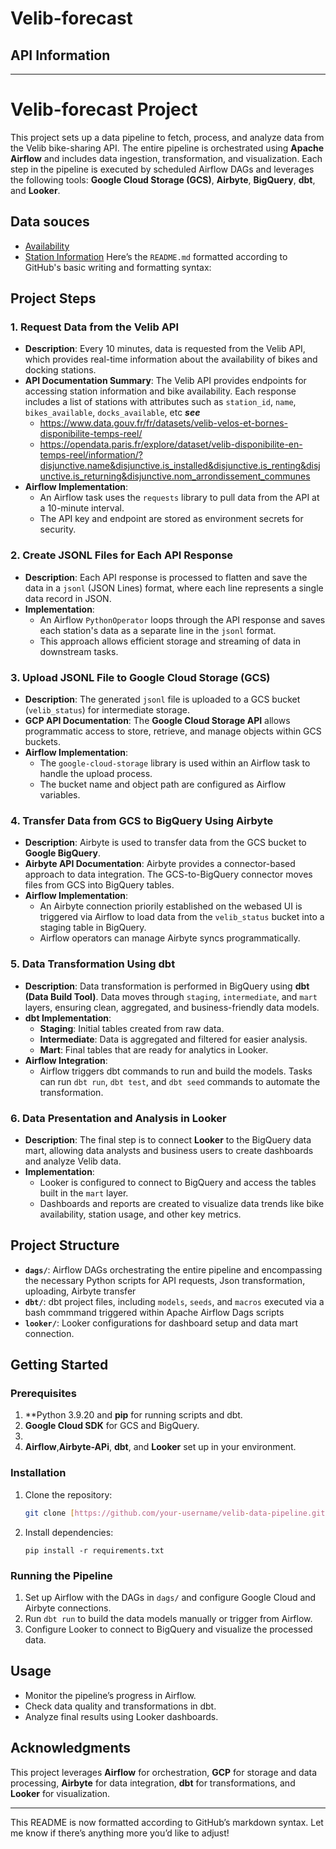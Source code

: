 # Velib-forecast

## API Information




---

# Velib-forecast Project

This project sets up a data pipeline to fetch, process, and analyze data from the Velib bike-sharing API. The entire pipeline is orchestrated using **Apache Airflow** and includes data ingestion, transformation, and visualization. Each step in the pipeline is executed by scheduled Airflow DAGs and leverages the following tools: **Google Cloud Storage (GCS)**, **Airbyte**, **BigQuery**, **dbt**, and **Looker**.

## Data souces
- [Availability](https://velib-metropole-opendata.smovengo.cloud/opendata/Velib_Metropole/station_status.json)
- [Station Information](https://velib-metropole-opendata.smovengo.cloud/opendata/Velib_Metropole/station_information.json)
Here’s the `README.md` formatted according to GitHub's basic writing and formatting syntax:

## Project Steps
### 1. Request Data from the Velib API
- **Description**: Every 10 minutes, data is requested from the Velib API, which provides real-time information about the availability of bikes and docking stations.
- **API Documentation Summary**: The Velib API provides endpoints for accessing station information and bike availability. Each response includes a list of stations with attributes such as `station_id`, `name`, `bikes_available`, `docks_available`, etc
***see***
  - https://www.data.gouv.fr/fr/datasets/velib-velos-et-bornes-disponibilite-temps-reel/
  - https://opendata.paris.fr/explore/dataset/velib-disponibilite-en-temps-reel/information/?disjunctive.name&disjunctive.is_installed&disjunctive.is_renting&disjunctive.is_returning&disjunctive.nom_arrondissement_communes
- **Airflow Implementation**: 
  - An Airflow task uses the `requests` library to pull data from the API at a 10-minute interval.
  - The API key and endpoint are stored as environment secrets for security.
  
### 2. Create JSONL Files for Each API Response
- **Description**: Each API response is processed to flatten and save the data in a `jsonl` (JSON Lines) format, where each line represents a single data record in JSON.
- **Implementation**: 
  - An Airflow `PythonOperator` loops through the API response and saves each station's data as a separate line in the `jsonl` format.
  - This approach allows efficient storage and streaming of data in downstream tasks.
  
### 3. Upload JSONL File to Google Cloud Storage (GCS)
- **Description**: The generated `jsonl` file is uploaded to a GCS bucket (`velib_status`) for intermediate storage.
- **GCP API Documentation**: The **Google Cloud Storage API** allows programmatic access to store, retrieve, and manage objects within GCS buckets.
- **Airflow Implementation**: 
  - The `google-cloud-storage` library is used within an Airflow task to handle the upload process.
  - The bucket name and object path are configured as Airflow variables.

### 4. Transfer Data from GCS to BigQuery Using Airbyte
- **Description**: Airbyte is used to transfer data from the GCS bucket to **Google BigQuery**.
- **Airbyte API Documentation**: Airbyte provides a connector-based approach to data integration. The GCS-to-BigQuery connector moves files from GCS into BigQuery tables.
- **Airflow Implementation**: 
  - An Airbyte connection priorily established on the webased UI is triggered via Airflow to load data from the `velib_status` bucket into a staging table in BigQuery.
  - Airflow operators can manage Airbyte syncs programmatically.

### 5. Data Transformation Using dbt
- **Description**: Data transformation is performed in BigQuery using **dbt (Data Build Tool)**. Data moves through `staging`, `intermediate`, and `mart` layers, ensuring clean, aggregated, and business-friendly data models.
- **dbt Implementation**:
  - **Staging**: Initial tables created from raw data.
  - **Intermediate**: Data is aggregated and filtered for easier analysis.
  - **Mart**: Final tables that are ready for analytics in Looker.
- **Airflow Integration**: 
  - Airflow triggers dbt commands to run and build the models. Tasks can run `dbt run`, `dbt test`, and `dbt seed` commands to automate the transformation.

### 6. Data Presentation and Analysis in Looker
- **Description**: The final step is to connect **Looker** to the BigQuery data mart, allowing data analysts and business users to create dashboards and analyze Velib data.
- **Implementation**:
  - Looker is configured to connect to BigQuery and access the tables built in the `mart` layer.
  - Dashboards and reports are created to visualize data trends like bike availability, station usage, and other key metrics.

## Project Structure

- **`dags/`**: Airflow DAGs orchestrating the entire pipeline and encompassing the necessary Python scripts for API requests, Json transformation,  uploading, Airbyte transfer
- **`dbt/`**: dbt project files, including `models`, `seeds`, and `macros` executed via a bash commmand triggered within Apache Airflow Dags scripts
- **`looker/`**: Looker configurations for dashboard setup and data mart connection.

## Getting Started

### Prerequisites
1. **Python 3.9.20 and **pip** for running scripts and dbt.
2. **Google Cloud SDK** for GCS and BigQuery.
3. 
4. **Airflow**,**Airbyte-APi**, **dbt**, and **Looker** set up in your environment.

### Installation
1. Clone the repository:
   ```bash
   git clone [https://github.com/your-username/velib-data-pipeline.git]
   ```
2. Install dependencies:
   ```poetry install
   pip install -r requirements.txt
   ```

### Running the Pipeline
1. Set up Airflow with the DAGs in `dags/` and configure Google Cloud and Airbyte connections.
2. Run `dbt run` to build the data models manually or trigger from Airflow.
3. Configure Looker to connect to BigQuery and visualize the processed data.

## Usage

- Monitor the pipeline’s progress in Airflow.
- Check data quality and transformations in dbt.
- Analyze final results using Looker dashboards.

## Acknowledgments

This project leverages **Airflow** for orchestration, **GCP** for storage and data processing, **Airbyte** for data integration, **dbt** for transformations, and **Looker** for visualization.

---

This README is now formatted according to GitHub’s markdown syntax. Let me know if there’s anything more you’d like to adjust!
